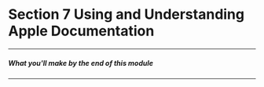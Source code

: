 <h1>Section 7 Using and Understanding Apple Documentation</h1>

---

<h5>What you'll make by the end of this module</h5>

---
